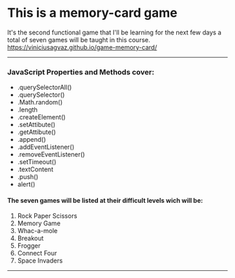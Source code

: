 <h1>This is a memory-card game</h1>

It's the second functional game that I'll be learning for the next few days a total of seven games will be taught in this course.
<a>https://viniciusagvaz.github.io/game-memory-card/</a>
<hr>
<div>
<h3>JavaScript Properties and Methods cover:</h3>
<ul>
  <li>.querySelectorAll()
  <li>.querySelector()
  <li>.Math.random()
  <li>.length
  <li>.createElement()
  <li>.setAttibute()
  <li>.getAttibute()
  <li>.append()
  <li>.addEventListener()
  <li>.removeEventListener()
  <li>.setTimeout()
  <li>.textContent
  <li>.push()
  <li>alert()
</ul>
</div>
<h4>The seven games will be listed at their difficult levels wich will be:</h4>
<ol>
  <li>Rock Paper Scissors
  <li>Memory Game
  <li>Whac-a-mole
  <li>Breakout
  <li>Frogger
  <li>Connect Four
  <li>Space Invaders
</ol>

<div>
<hr>
